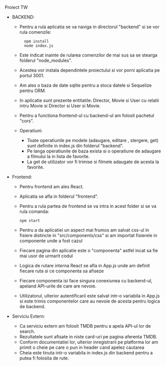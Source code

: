 Proiect TW

- BACKEND:

  - Pentru a rula aplicatia se va naviga in 
  directorul "backend" si se vor rula comenzile:

          npm install
          node index.js

  - Este indicat inainte de rularea comenzilor de mai sus
  sa se stearga folderul "node_modules".
  - Acestea vor instala dependintele proiectului
  si vor porni aplicatia pe portul 3001.
  - Am ales o baza de date sqlite pentru a stoca
  datele si Sequelize pentru ORM.
  - In aplicatie sunt prezente entitatile: Director,
  Movie si User cu relatii intru Movie si Director
  si User si Movie.
  - Pentru a functiona frontend-ul cu backend-ul
      am folosit pachetul "cors".
  - Operatiuni:
    - Toate operatiunile pe modele (adaugare, editare
    , stergere, get) sunt definite in index.js din
    folderul "backend".
    - Pe langa operatiunile de baza exista si o operatiune
    de adaugare a filmului la in lista de favorite.
    - La get de utilizator vor fi trimise si filmele
    adaugate de acesta la favorite.


- Frontend:
  - Pentru frontend am ales React.
  - Aplicatia se afla in folderul "frontend".
  - Pentru a rula partea de frontend se va intra
  in acest folder si se va rula comanda:

        npm start
  - Pentru a da aplicatiei un aspect mai frumos
  am salvat css-ul in fisiere distincte
  in "src/components/css" si am importat fisierele
  in componente unde a fost cazul
  - Fiecare pagina din aplicatie este o "componenta"
  astfel incat sa fie mai usor de urmarit codul
  - Logica de rutare interna React se afla in App.js
  unde am definit fiecare ruta si ce componenta
  sa afiseze
  - Fiecare componenta isi face singura conexiunea
  cu backend-ul, apeland API-urile de care are nevoie.
  - Utilizatorul, ulterior autentificarii este 
  salvat intr-o variabila in App.js si este trimis
  componentelor care au nevoie de acesta pentru
  logica de backend.

- Serviciu Extern:
  - Ca serviciu extern am folosit TMDB pentru
  a apela API-ul lor de search.
  - Rezultatele sunt afisate in niste card-uri
  pe pagina aferenta TMDB.
  - Conform documentatiei lor, ulterior inregistrarii
  pe platforma lor am primit o cheie pe care
  o pun in header cand apelez cautarea
  - Cheia este tinuta intr-o variabila in 
  index.js din backend pentru a putea fi folosita
  de rute.
  